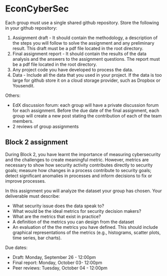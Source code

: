 # EconCyberSec

Each group must use a single shared github repository. Store the following in your github repository:

1. Assignment draft -  It should contain the methodology, a description of the steps you will follow to solve the assignment and any preliminary result. This draft must be a pdf file located in the root directory.
2. Final assignment report - It should contain the results of the data analysis and the answers to the assignment questions. The report must be a pdf file located in the root directory.
3. Any project code you have developed to process the data.
4. Data - Include all the data that you used in your project. If the data is too large for github store it on a cloud storage provider, such as Dropbox or Yousendit.


Others:
* EdX discussion forum: each group will have a private discussion forum for each assignment. Before the due date of the final assignment, each group will create a new post stating the contribution of each of the team members.
* 2 reviews of group assignments


## Block 2 assignment

During Block 2, you have learnt the importance of measuring cybersecurity and the challenges to create meaningful metric. However, metrics are necessary to show how security activity contributes directly to security goals; measure how changes in a process contribute to security goals; detect significant anomalies in processes and inform decisions to fix or improve processes.

In this assignment you will analyze the dataset your group has chosen. Your deliverable must describe:

* What security issue does the data speak to?
* What would be the ideal metrics for security decision makers?
* What are the metrics that exist in practice?
* A definition of the metrics you can design from the dataset
* An evaluation of the the metrics you have defined. This should include graphical representations of the metrics (e.g., histograms, scatter plots, time series, bar charts).


Due dates:
* Draft: Monday, September 26 - 12:00pm
* Final report: Monday, October 03- 12:00pm
* Peer reviews: Tuesday, October 04 - 12:00pm



